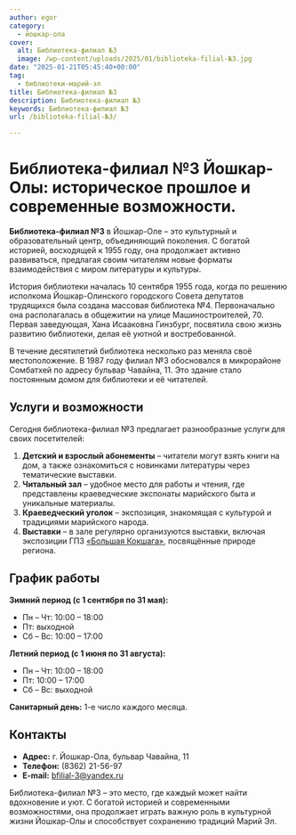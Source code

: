 ```yaml
---
author: egor
category:
  - йошкар-ола
cover:
  alt: Библиотека-филиал №3
  image: /wp-content/uploads/2025/01/biblioteka-filial-№3.jpg
date: "2025-01-21T05:45:40+00:00"
tag:
  - библиотеки-марий-эл
title: Библиотека-филиал №3
description: Библиотека-филиал №3
keywords: Библиотека-филиал №3
url: /biblioteka-filial-№3/

---
```

# Библиотека-филиал №3 Йошкар-Олы: историческое прошлое и современные возможности.

 **Библиотека-филиал №3** в Йошкар-Оле – это культурный и образовательный центр, объединяющий поколения. С богатой историей, восходящей к 1955 году, она продолжает активно развиваться, предлагая своим читателям новые форматы взаимодействия с миром литературы и культуры.

История библиотеки началась 10 сентября 1955 года, когда по решению исполкома Йошкар-Олинского городского Совета депутатов трудящихся была создана массовая библиотека №4. Первоначально она располагалась в общежитии на улице Машиностроителей, 70. Первая заведующая, Хана Исааковна Гинзбург, посвятила свою жизнь развитию библиотеки, делая её уютной и востребованной.

В течение десятилетий библиотека несколько раз меняла своё местоположение. В 1987 году филиал №3 обосновался в микрорайоне Сомбатхей по адресу бульвар Чавайна, 11. Это здание стало постоянным домом для библиотеки и её читателей.

## Услуги и возможности

Сегодня библиотека-филиал №3 предлагает разнообразные услуги для своих посетителей:

1. **Детский и взрослый абонементы** – читатели могут взять книги на дом, а также ознакомиться с новинками литературы через тематические выставки.
1. **Читальный зал** – удобное место для работы и чтения, где представлены краеведческие экспонаты марийского быта и уникальные материалы.
1. **Краеведческий уголок** – экспозиция, знакомящая с культурой и традициями марийского народа.
1. **Выставки** – в зале регулярно организуются выставки, включая экспозиции ГПЗ [«Большая Кокшага»](/bolshaya_kokshaga/), посвящённые природе региона.

## График работы

 **Зимний период (с 1 сентября по 31 мая):**

- Пн – Чт: 10:00 – 18:00
- Пт: выходной
- Сб – Вс: 10:00 – 17:00

**Летний период (с 1 июня по 31 августа):**

- Пн – Чт: 10:00 – 18:00
- Пт: 10:00 – 17:00
- Сб – Вс: выходной

**Санитарный день:** 1-е число каждого месяца.

## Контакты

- **Адрес:** г. Йошкар-Ола, бульвар Чавайна, 11
- **Телефон:** (8362) 21-56-97
- **E-mail:** [bfilial-3@yandex.ru](mailto:bfilial-3@yandex.ru)

Библиотека-филиал №3 – это место, где каждый может найти вдохновение и уют. С богатой историей и современными возможностями, она продолжает играть важную роль в культурной жизни Йошкар-Олы и способствует сохранению традиций Марий Эл.
